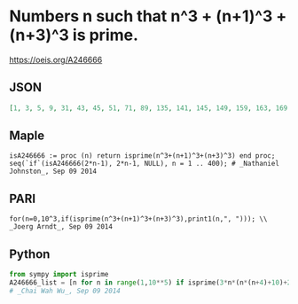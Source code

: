 # Numbers n such that n^3 \+ \(n\+1\)^3 \+ \(n\+3\)^3 is prime\.
https://oeis.org/A246666
## JSON
```JSON
[1, 3, 5, 9, 31, 43, 45, 51, 71, 89, 135, 141, 145, 149, 159, 163, 169, 183, 185, 225, 233, 241, 255, 261, 271, 281, 283, 285, 299, 309, 311, 313, 355, 395, 401, 411, 415, 423, 429, 435, 449, 453, 485, 491, 541, 551, 561, 579, 583, 589, 603, 621, 625, 635, 681]
```
## Maple
```Maple
isA246666 := proc (n) return isprime(n^3+(n+1)^3+(n+3)^3) end proc; seq(`if`(isA246666(2*n-1), 2*n-1, NULL), n = 1 .. 400); # _Nathaniel Johnston_, Sep 09 2014
```
## PARI
```PARI
for(n=0,10^3,if(isprime(n^3+(n+1)^3+(n+3)^3),print1(n,", "))); \\ _Joerg Arndt_, Sep 09 2014
```
## Python
```Python
from sympy import isprime
A246666_list = [n for n in range(1,10**5) if isprime(3*n*(n*(n+4)+10)+28)]
# _Chai Wah Wu_, Sep 09 2014
```
